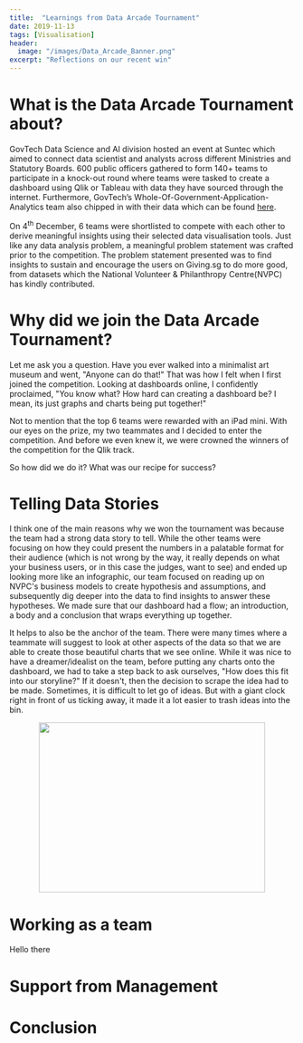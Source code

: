 ```yaml
---
title:  "Learnings from Data Arcade Tournament"
date: 2019-11-13
tags: [Visualisation]
header:
  image: "/images/Data_Arcade_Banner.png"
excerpt: "Reflections on our recent win"
---
```



# What is the Data Arcade Tournament about?
GovTech Data Science and AI division hosted an event at Suntec which aimed to connect data scientist and analysts across different Ministries and Statutory Boards. 600 public officers gathered to form 140+ teams to participate in a knock-out round where teams were tasked to create a dashboard using Qlik or Tableau with data they have sourced through the internet. Furthermore, GovTech’s Whole-Of-Government-Application-Analytics team also chipped in with their data which can be found [here](https://data.gov.sg/).   

On 4<sup>th</sup> December, 6 teams were shortlisted to compete with each other to derive meaningful insights using their selected data visualisation tools. Just like any data analysis problem, a meaningful problem statement was crafted prior to the competition. The problem statement presented was to find insights to sustain and encourage the users on Giving.sg to do more good, from datasets which the National Volunteer & Philanthropy Centre(NVPC) has kindly contributed.


# Why did we join the Data Arcade Tournament?
Let me ask you a question. Have you ever walked into a minimalist art museum and went, "Anyone can do that!" That was how I felt when I first joined the competition. Looking at dashboards online, I confidently proclaimed, "You know what? How hard can creating a dashboard be? I mean, its just graphs and charts being put together!"

Not to mention that the top 6 teams were rewarded with an iPad mini. With our eyes on the prize, my two teammates and I decided to enter the competition. And before we even knew it, we were crowned the winners of the competition for the Qlik track.

So how did we do it? What was our recipe for success?

# Telling Data Stories
I think one of the main reasons why we won the tournament was because the team had a strong data story to tell. While the other teams were focusing on how they could present the numbers in a palatable format for their audience (which is not wrong by the way, it really depends on what your business users, or in this case the judges, want to see) and ended up looking more like an infographic, our team focused on reading up on NVPC's business models to create hypothesis and assumptions, and subsequently dig deeper into the data to find insights to answer these hypotheses. We made sure that our dashboard had a flow; an introduction, a body and a conclusion that wraps everything up together.

It helps to also be the anchor of the team. There were many times where a teammate will suggest to look at other aspects of the data so that we are able to create those beautiful charts that we see online. While it was nice to have a dreamer/idealist on the team, before putting any charts onto the dashboard, we had to take a step back to ask ourselves, "How does this fit into our storyline?" If it doesn't, then the decision to scrape the idea had to be made. Sometimes, it is difficult to let go of ideas. But with a giant clock right in front of us ticking away, it made it a lot easier to trash ideas into the bin.  

<p align="center">
    <img src="https://media.giphy.com/media/QVP7DawXZitKYg3AX5/giphy.gif alt="Trash Bin" width="400" height="300" />
</p>

# Working as a team
Hello there

# Support from Management

# Conclusion
